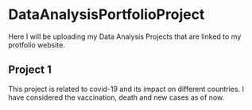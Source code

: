 # DataAnalysisPortfolioProject

Here I will be uploading my Data Analysis Projects that are linked to my protfolio website.

## Project 1
  This project is related to covid-19 and its impact on different countries. I have considered the vaccination, death and new cases as of now. 
